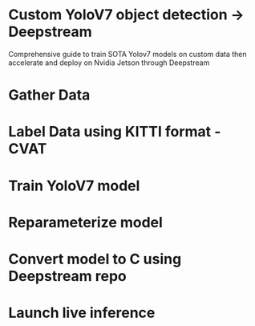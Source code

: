 # Custom YoloV7 object detection -> Deepstream
Comprehensive guide to train SOTA Yolov7 models on custom data then accelerate and deploy on Nvidia Jetson through Deepstream

# Gather Data

# Label Data using KITTI format - CVAT

# Train YoloV7 model

# Reparameterize model

# Convert model to C using Deepstream repo

# Launch live inference
